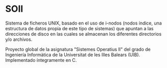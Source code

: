 # SOII
Sistema de ficheros UNIX, basado en el uso de i-nodos (nodos índice, una estructura de datos propia de este tipo de sistemas) que apuntan a las direcciones de disco en las cuales se almacenan los diferentes directorios y/o archivos.

Proyecto global de la asignatura "Sistemes Operatius II" del grado de Ingeniería Informàtica de la Universitat de les Illes Balears (UIB). Implementado íntegramente en C.
